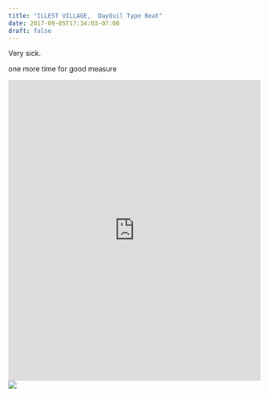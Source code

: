 ```yaml
---
title: "ILLEST VILLAGE,  DayQuil Type Beat"
date: 2017-09-05T17:34:03-07:00
draft: false
---
```



Very sick.

one more time for good measure

<iframe width="100%" height="600" scrolling="no" frameborder="no" src="https://w.soundcloud.com/player/?url=https%3A//api.soundcloud.com/tracks/341678129%3Fsecret_token%3Ds-o0cCb&amp;color=00aabb&amp;auto_play=false&amp;hide_related=false&amp;show_comments=true&amp;show_user=true&amp;show_reposts=false&amp;visual=true"></iframe>


<img src="/images/chadchrisstudio.jpg"/>
